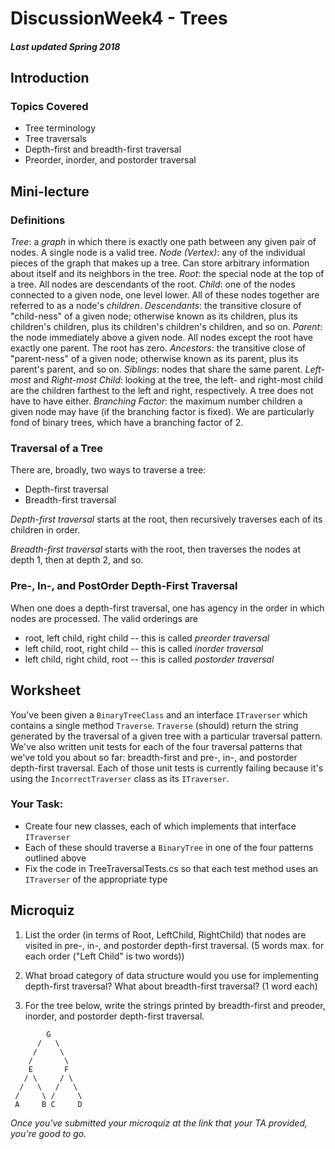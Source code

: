 # DiscussionWeek4 - Trees
##### Last updated Spring 2018

## Introduction
### Topics Covered
- Tree terminology
- Tree traversals
- Depth-first and breadth-first traversal
- Preorder, inorder, and postorder traversal

## Mini-lecture

### Definitions

*Tree*: a *graph* in which there is exactly one path between any given pair of nodes. A single node is a valid tree.
*Node (Vertex)*: any of the individual pieces of the graph that makes up a tree. Can store arbitrary information about itself and its neighbors in the tree.
*Root*: the special node at the top of a tree. All nodes are descendants of the root.
*Child*: one of the nodes connected to a given node, one level lower. All of these nodes together are referred to as a node's *children*.
*Descendants*: the transitive closure of "child-ness" of a given node; otherwise known as its children, plus its children's children, plus its children's children's children, and so on.
*Parent*: the node immediately above a given node. All nodes except the root have exactly one parent. The root has zero.
*Ancestors*: the transitive close of "parent-ness" of a given node; otherwise known as its parent, plus its parent's parent, and so on.
*Siblings*: nodes that share the same parent.
*Left-most* and *Right-most Child*: looking at the tree, the left- and right-most child are the children farthest to the left and right, respectively. A tree does not have to have either.
*Branching Factor*: the maximum number children a given node may have (if the branching factor is fixed). We are particularly fond of binary trees, which have a branching factor of 2.

### Traversal of a Tree
There are, broadly, two ways to traverse a tree:
- Depth-first traversal
- Breadth-first traversal

*Depth-first traversal* starts at the root, then recursively traverses each of its children in order.

*Breadth-first traversal* starts with the root, then traverses the nodes at depth 1, then at depth 2, and so.

### Pre-, In-, and PostOrder Depth-First Traversal
When one does a depth-first traversal, one has agency in the order in which nodes are processed. The valid orderings are
- root, left child, right child -- this is called *preorder traversal*
- left child, root, right child -- this is called *inorder traversal*
- left child, right child, root -- this is called *postorder traversal*

## Worksheet

You've been given a `BinaryTreeClass` and an interface `ITraverser` which contains a single method `Traverse`. `Traverse` (should) return the string generated by the traversal of a given tree with a particular traversal pattern.
We've also written unit tests for each of the four traversal patterns that we've told you about so far: breadth-first and pre-, in-, and postorder depth-first traversal. Each of those unit tests is currently failing because it's using the `IncorrectTraverser` class as its `ITraverser`.

### Your Task:
- Create four new classes, each of which implements that interface `ITraverser`
- Each of these should traverse a `BinaryTree` in one of the four patterns outlined above
- Fix the code in TreeTraversalTests.cs so that each test method uses an `ITraverser` of the appropriate type

## Microquiz

1. List the order (in terms of Root, LeftChild, RightChild) that nodes are visited in pre-, in-, and postorder depth-first traversal. (5 words max. for each order ("Left Child" is two words))

2. What broad category of data structure would you use for implementing depth-first traversal? What about breadth-first traversal? (1 word each)

3. For the tree below, write the strings printed by breadth-first and preoder, inorder, and postorder depth-first traversal.
```     
        G       
      /   \     
     /     \    
    /       \   
    E       F   
   / \     / \  
  /   \   /   \ 
 /     \ /     \
 A     B C     D
```


_Once you've submitted your microquiz at the link that your TA provided, you're good to go._
